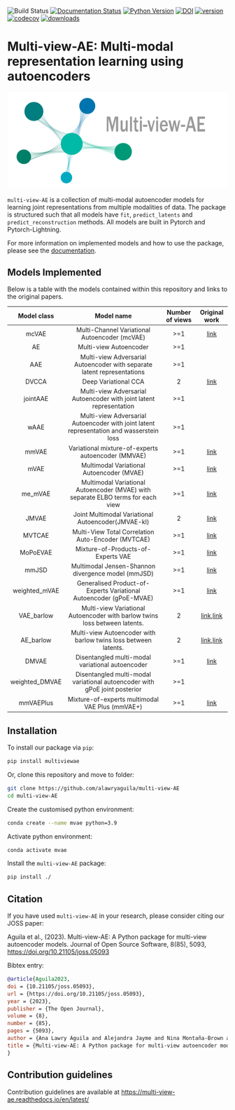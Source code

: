![Build Status](https://github.com/alawryaguila/multi-view-ae/actions/workflows/ci.yml/badge.svg)
[![Documentation Status](https://readthedocs.org/projects/multi-view-ae/badge/?version=latest)](https://multi-view-ae.readthedocs.io/en/latest/?badge=latest)
[![Python Version](https://img.shields.io/badge/python-3.7%20%7C%203.8%20%7C%203.9%20%7C%203.10%20-blue)](https://github.com/alawryaguila/multi-view-ae)
[![DOI](https://joss.theoj.org/papers/10.21105/joss.05093/status.svg)](https://joss.theoj.org/papers/10.21105/joss.05093)
[![version](https://img.shields.io/pypi/v/multiviewae)](https://pypi.org/project/multiviewae/)
[![codecov](https://codecov.io/gh/alawryaguila/multi-view-AE/graph/badge.svg?token=NKO935MXFG)](https://codecov.io/gh/alawryaguila/multi-view-AE)
[![downloads](https://img.shields.io/pypi/dm/multiviewae)](https://pypi.org/project/multiviewae/)
# Multi-view-AE: Multi-modal representation learning using autoencoders
<p align="center">
  <img src="https://github.com/alawryaguila/multi-view-AE/blob/master/docs/figures/logo.png" width="600px"></center>
</p>

`multi-view-AE` is a collection of multi-modal autoencoder models for learning joint representations from multiple modalities of data. The package is structured such that all models have `fit`, `predict_latents` and `predict_reconstruction` methods. All models are built in Pytorch and Pytorch-Lightning. 

For more information on implemented models and how to use the package, please see the [documentation](https://multi-view-ae.readthedocs.io/en/latest/).

## Models Implemented

Below is a table with the models contained within this repository and links to the original papers.

|Model class   |Model name                                                                                   |Number of views   |Original work|
|:------------:|:-------------------------------------------------------------------------------------------:|:----------------:|:-----------:|
| mcVAE        | Multi-Channel Variational Autoencoder (mcVAE)                                               | >=1              |[link](http://proceedings.mlr.press/v97/antelmi19a.html)|
| AE           | Multi-view Autoencoder                                                                      |   >=1            |               |
| AAE          | Multi-view Adversarial Autoencoder with separate latent representations                     |    >=1           |               |
| DVCCA        | Deep Variational CCA                                                                        |    2             |[link](https://arxiv.org/abs/1610.03454)|
| jointAAE     | Multi-view Adversarial Autoencoder with joint latent representation                         |   >=1            |               |
| wAAE         | Multi-view Adversarial Autoencoder with joint latent representation and wasserstein loss    |    >=1           |               |
| mmVAE        | Variational mixture-of-experts autoencoder (MMVAE)                                          |   >=1            |[link](https://arxiv.org/abs/1911.03393)|
| mVAE         | Multimodal Variational Autoencoder (MVAE)                                                   |    >=1           |[link](https://arxiv.org/abs/1802.05335)|
| me_mVAE      | Multimodal Variational Autoencoder (MVAE) with separate ELBO terms for each view            |    >=1           |[link](https://arxiv.org/abs/1802.05335)|
| JMVAE        |  Joint Multimodal Variational Autoencoder(JMVAE-kl)                                         |    2             |[link](https://arxiv.org/abs/1611.01891)|
| MVTCAE       | Multi-View Total Correlation Auto-Encoder (MVTCAE)                                          |    >=1           |[link](https://proceedings.neurips.cc/paper/2021/file/65a99bb7a3115fdede20da98b08a370f-Paper.pdf)|
| MoPoEVAE     |  Mixture-of-Products-of-Experts VAE                                                         |    >=1           |[link](https://arxiv.org/pdf/2105.02470.pdf)|
| mmJSD        |  Multimodal Jensen-Shannon divergence model (mmJSD)                                         |    >=1           |[link](https://arxiv.org/abs/2006.08242)|
|weighted_mVAE |  Generalised Product-of-Experts Variational Autoencoder (gPoE-MVAE)                         |    >=1           |[link](https://arxiv.org/abs/2303.12706)|
| VAE_barlow   | Multi-view Variational Autoencoder with barlow twins loss between latents.                  |    2             |[link](https://arxiv.org/abs/2103.03230),[link](https://joss.theoj.org/papers/10.21105/joss.03823https://joss.theoj.org/papers/10.21105/joss.03823)|
| AE_barlow    | Multi-view Autoencoder with barlow twins loss between latents.                              |    2             |[link](https://arxiv.org/abs/2103.03230),[link](https://joss.theoj.org/papers/10.21105/joss.03823https://joss.theoj.org/papers/10.21105/joss.03823)|
| DMVAE        | Disentangled multi-modal variational autoencoder                                            |    >=1           |[link](https://arxiv.org/abs/2012.13024)|
|weighted_DMVAE| Disentangled multi-modal variational autoencoder with gPoE joint posterior                  |    >=1           |               |
| mmVAEPlus    | Mixture-of-experts multimodal VAE Plus (mmVAE+)                                             |    >=1           |[link](https://openreview.net/forum?id=sdQGxouELX)|

## Installation
To install our package via `pip`:
```bash
pip install multiviewae
```

Or, clone this repository and move to folder:
```bash
git clone https://github.com/alawryaguila/multi-view-AE
cd multi-view-AE
```

Create the customised python environment:
```bash
conda create --name mvae python=3.9
```

Activate python environment:
```bash
conda activate mvae
```

Install the ``multi-view-AE`` package:
```bash
pip install ./
```

## Citation
If you have used `multi-view-AE` in your research, please consider citing our JOSS paper: 

Aguila et al., (2023). Multi-view-AE: A Python package for multi-view autoencoder models. Journal of Open Source Software, 8(85), 5093, https://doi.org/10.21105/joss.05093

Bibtex entry:
```bibtex
@article{Aguila2023, 
doi = {10.21105/joss.05093}, 
url = {https://doi.org/10.21105/joss.05093}, 
year = {2023}, 
publisher = {The Open Journal}, 
volume = {8}, 
number = {85}, 
pages = {5093}, 
author = {Ana Lawry Aguila and Alejandra Jayme and Nina Montaña-Brown and Vincent Heuveline and Andre Altmann}, 
title = {Multi-view-AE: A Python package for multi-view autoencoder models}, journal = {Journal of Open Source Software} 
}
```
## Contribution guidelines
Contribution guidelines are available at https://multi-view-ae.readthedocs.io/en/latest/
